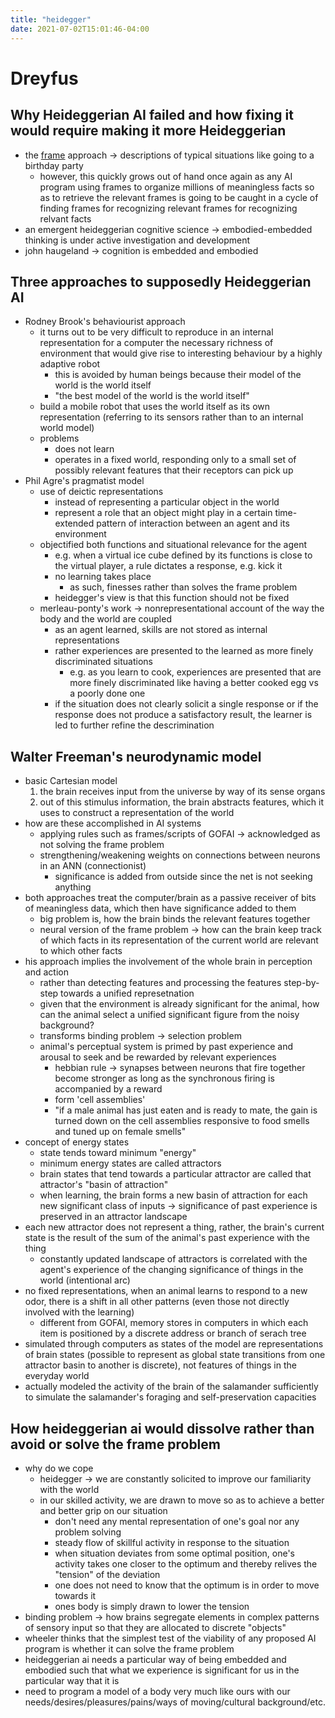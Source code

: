 ```yaml
---
title: "heidegger"
date: 2021-07-02T15:01:46-04:00
---
```


# Dreyfus
## Why Heideggerian AI failed and how fixing it would require making it more Heideggerian
-   the [frame](/thoughts/cognitive-sciences/frame-problem) approach → descriptions of typical situations like going to a birthday party
	-   however, this quickly grows out of hand once again as any AI program using frames to organize millions of meaningless facts so as to retrieve the relevant frames is going to be caught in a cycle of finding frames for recognizing relevant frames for recognizing relvant facts
-   an emergent heideggerian cognitive science → embodied-embedded thinking is under active investigation and development
-   john haugeland → cognition is embedded and embodied
## Three approaches to supposedly Heideggerian AI
-   Rodney Brook's behaviourist approach
	-   it turns out to be very difficult to reproduce in an internal representation for a computer the necessary richness of environment that would give rise to interesting behaviour by a highly adaptive robot
		-   this is avoided by human beings because their model of the world is the world itself
		-   "the best model of the world is the world itself"
	-   build a mobile robot that uses the world itself as its own representation (referring to its sensors rather than to an internal world model)
	-   problems
		-   does not learn
		-   operates in a fixed world, responding only to a small set of possibly relevant features that their receptors can pick up
-   Phil Agre's pragmatist model
	-   use of deictic representations
		-   instead of representing a particular object in the world
		-   represent a role that an object might play in a certain time-extended pattern of interaction between an agent and its environment
	-   objectified both functions and situational relevance for the agent
		-   e.g. when a virtual ice cube defined by its functions is close to the virtual player, a rule dictates a response, e.g. kick it
		-   no learning takes place
			-   as such, finesses rather than solves the frame problem
		-   heidegger's view is that this function should not be fixed
	-   merleau-ponty's work → nonrepresentational account of the way the body and the world are coupled
		-   as an agent learned, skills are not stored as internal representations
		-   rather experiences are presented to the learned as more finely discriminated situations
			-   e.g. as you learn to cook, experiences are presented that are more finely discriminated like having a better cooked egg vs a poorly done one
		-   if the situation does not clearly solicit a single response or if the response does not produce a satisfactory result, the learner is led to further refine the descrimination
## Walter Freeman's neurodynamic model
-   basic Cartesian model
	1.  the brain receives input from the universe by way of its sense organs
	2.  out of this stimulus information, the brain abstracts features, which it uses to construct a representation of the world
-   how are these accomplished in AI systems
	-   applying rules such as frames/scripts of GOFAI → acknowledged as not solving the frame problem
	-   strengthening/weakening weights on connections between neurons in an ANN (connectionist)
		-   significance is added from outside since the net is not seeking anything
-   both approaches treat the computer/brain as a passive receiver of bits of meaningless data, which then have significance added to them
	-   big problem is, how the brain binds the relevant features together
	-   neural version of the frame problem → how can the brain keep track of which facts in its representation of the current world are relevant to which other facts
-   his approach implies the involvement of the whole brain in perception and action
	-   rather than detecting features and processing the features step-by-step towards a unified represetnation
	-   given that the environment is already significant for the animal, how can the animal select a unified significant figure from the noisy background?
	-   transforms binding problem → selection problem
	-   animal's perceptual system is primed by past experience and arousal to seek and be rewarded by relevant experiences
		-   hebbian rule → synapses between neurons that fire together become stronger as long as the synchronous firing is accompanied by a reward
		-   form 'cell assemblies'
		-   "if a male animal has just eaten and is ready to mate, the gain is turned down on the cell assemblies responsive to food smells and tuned up on female smells"
-   concept of energy states
	-   state tends toward minimum "energy"
	-   minimum energy states are called attractors
	-   brain states that tend towards a particular attractor are called that attractor's "basin of attraction"
	-   when learning, the brain forms a new basin of attraction for each new significant class of inputs → significance of past experience is preserved in an attractor landscape
-   each new attractor does not represent a thing, rather, the brain's current state is the result of the sum of the animal's past experience with the thing
	-   constantly updated landscape of attractors is correlated with the agent's experience of the changing significance of things in the world (intentional arc)
-   no fixed representations, when an animal learns to respond to a new odor, there is a shift in all other patterns (even those not directly involved with the learning)
	-   different from GOFAI, memory stores in computers in which each item is positioned by a discrete address or branch of serach tree
-   simulated through computers as states of the model are representations of brain states (possible to represent as global state transitions from one attractor basin to another is discrete), not features of things in the everyday world
-   actually modeled the activity of the brain of the salamander sufficiently to simulate the salamander's foraging and self-preservation capacities
## How heideggerian ai would dissolve rather than avoid or solve the frame problem
-   why do we cope
	-   heidegger → we are constantly solicited to improve our familiarity with the world
	-   in our skilled activity, we are drawn to move so as to achieve a better and better grip on our situation
		-   don't need any mental representation of one's goal nor any problem solving
		-   steady flow of skillful activity in response to the situation
		-   when situation deviates from some optimal position, one's activity takes one closer to the optimum and thereby relives the "tension" of the deviation
		-   one does not need to know that the optimum is in order to move towards it
		-   ones body is simply drawn to lower the tension
-   binding problem → how brains segregate elements in complex patterns of sensory input so that they are allocated to discrete "objects"
-   wheeler thinks that the simplest test of the viability of any proposed AI program is whether it can solve the frame problem
-   heideggerian ai needs a particular way of being embedded and embodied such that what we experience is significant for us in the particular way that it is
-   need to program a model of a body very much like ours with our needs/desires/pleasures/pains/ways of moving/cultural background/etc.